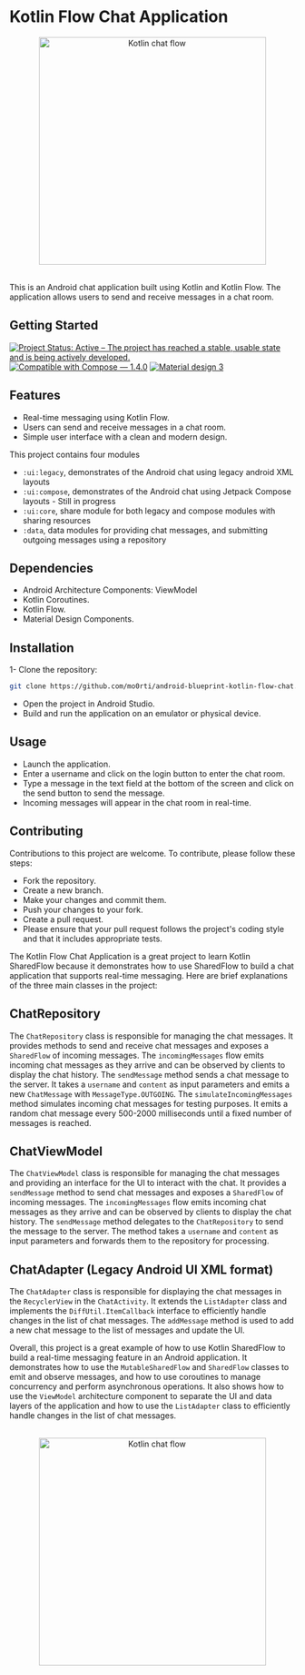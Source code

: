 # Kotlin Flow Chat Application

<div align="center">
  <img src="./media/legacy-chat-list-screenshot.png" alt="Kotlin chat flow" width=400>
</div>

<br/>

This is an Android chat application built using Kotlin and Kotlin Flow. The application allows users to send and receive messages in a chat room.

## Getting Started
[![Project Status: Active – The project has reached a stable, usable state and is being actively developed.](https://www.repostatus.org/badges/latest/active.svg)](https://www.repostatus.org/#active)
[![Compatible with Compose — 1.4.0](https://img.shields.io/badge/Compatible%20with%20Compose-1.4.0-brightgreen)](https://developer.android.com/jetpack/androidx/releases/compose-foundation#1.4.0)
[![Material design 3](https://img.shields.io/badge/Material%20Design%203-1.0.1-brightgreen)](https://developer.android.com/jetpack/androidx/releases/compose-material3#1.0.1)

## Features
- Real-time messaging using Kotlin Flow.
- Users can send and receive messages in a chat room.
- Simple user interface with a clean and modern design.

This project contains four modules
- `:ui:legacy`, demonstrates of the Android chat using legacy android XML layouts
- `:ui:compose`, demonstrates of the Android chat using Jetpack Compose layouts - Still in progress
- `:ui:core`, share module for both legacy and compose modules with sharing resources
- `:data`, data modules for providing chat messages, and submitting outgoing messages using a repository

## Dependencies
- Android Architecture Components: ViewModel
- Kotlin Coroutines.
- Kotlin Flow.
- Material Design Components.

## Installation
1- Clone the repository:
```bash
git clone https://github.com/mo0rti/android-blueprint-kotlin-flow-chat.git
```
- Open the project in Android Studio.
- Build and run the application on an emulator or physical device.

## Usage
- Launch the application.
- Enter a username and click on the login button to enter the chat room.
- Type a message in the text field at the bottom of the screen and click on the send button to send the message.
- Incoming messages will appear in the chat room in real-time.

## Contributing
Contributions to this project are welcome. To contribute, please follow these steps:

- Fork the repository.
- Create a new branch.
- Make your changes and commit them.
- Push your changes to your fork.
- Create a pull request.
- Please ensure that your pull request follows the project's coding style and that it includes appropriate tests.

The Kotlin Flow Chat Application is a great project to learn Kotlin SharedFlow because it demonstrates how to use SharedFlow to build a chat application that supports real-time messaging.
Here are brief explanations of the three main classes in the project:
## ChatRepository
The `ChatRepository` class is responsible for managing the chat messages. It provides methods to send and receive chat messages and exposes a `SharedFlow` of incoming messages. The `incomingMessages` flow emits incoming chat messages as they arrive and can be observed by clients to display the chat history. The `sendMessage` method sends a chat message to the server. It takes a `username` and `content` as input parameters and emits a new `ChatMessage` with `MessageType.OUTGOING`. The `simulateIncomingMessages` method simulates incoming chat messages for testing purposes. It emits a random chat message every 500-2000 milliseconds until a fixed number of messages is reached.

## ChatViewModel
The `ChatViewModel` class is responsible for managing the chat messages and providing an interface for the UI to interact with the chat. It provides a `sendMessage` method to send chat messages and exposes a `SharedFlow` of incoming messages. The `incomingMessages` flow emits incoming chat messages as they arrive and can be observed by clients to display the chat history. The `sendMessage` method delegates to the `ChatRepository` to send the message to the server. The method takes a `username` and `content` as input parameters and forwards them to the repository for processing.

## ChatAdapter (Legacy Android UI XML format)
The `ChatAdapter` class is responsible for displaying the chat messages in the `RecyclerView` in the `ChatActivity`. It extends the `ListAdapter` class and implements the `DiffUtil.ItemCallback` interface to efficiently handle changes in the list of chat messages. The `addMessage` method is used to add a new chat message to the list of messages and update the UI.

Overall, this project is a great example of how to use Kotlin SharedFlow to build a real-time messaging feature in an Android application. It demonstrates how to use the `MutableSharedFlow` and `SharedFlow` classes to emit and observe messages, and how to use coroutines to manage concurrency and perform asynchronous operations. It also shows how to use the `ViewModel` architecture component to separate the UI and data layers of the application and how to use the `ListAdapter` class to efficiently handle changes in the list of chat messages.

<br/>

<div align="center">
  <img src="./media/legacy-chat-recording.gif" alt="Kotlin chat flow" width=400>
</div>

<br/>
